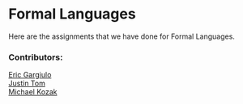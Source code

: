 # Formal Languages
Here are the assignments that we have done for Formal Languages.

### Contributors:
[Eric Gargiulo](https://github.com/gargiuer)  
[Justin Tom](https://github.com/tomjusti)  
[Michael Kozak](https://github.com/ninetaled)
